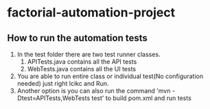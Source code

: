# factorial-automation-project

## How to run the automation tests

1) In the test folder there are two test runner classes.
   1) APITests.java contains all the API tests
   2) WebTests.java contains all the UI tests
2) You are able to run entire class or individual test(No configuration needed) just right lcikc and Run.
3) Another option is you can also run the command 'mvn -Dtest=APITests,WebTests test' to build pom.xml and run tests
